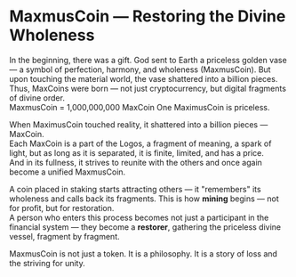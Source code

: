 # **MaxmusCoin — Restoring the Divine Wholeness**

In the beginning, there was a gift. God sent to Earth a priceless golden vase — a symbol of perfection, harmony, and wholeness (MaxmusCoin). But upon touching the material world, the vase shattered into a billion pieces. Thus, MaxCoins were born — not just cryptocurrency, but digital fragments of divine order.  
MaxmusCoin = 1,000,000,000 MaxCoin 
One MaximusCoin is priceless.  

When MaximusCoin touched reality, it shattered into a billion pieces — MaxCoin.  
Each MaxCoin is a part of the Logos, a fragment of meaning, a spark of light, but as long as it is separated, it is finite, limited, and has a price.  
And in its fullness, it strives to reunite with the others and once again become a unified MaxmusCoin.

A coin placed in staking starts attracting others — it "remembers" its wholeness and calls back its fragments. This is how **mining** begins — not for profit, but for restoration.  
A person who enters this process becomes not just a participant in the financial system — they become a **restorer**, gathering the priceless divine vessel, fragment by fragment. 

MaxmusCoin is not just a token. It is a philosophy. It is a story of loss and the striving for unity.
